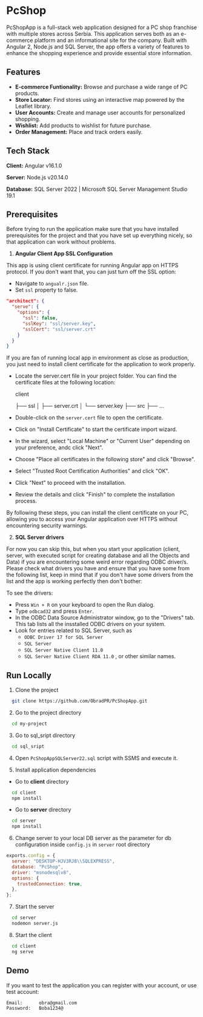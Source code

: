 
# PcShop

PcShopApp is a full-stack web application designed for a PC shop franchise with multiple stores across Serbia. This application serves both as an e-commerce platform and an informational site for the company. Built with Angular 2, Node.js and SQL Server, the app offers a variety of features to enhance the shopping experience and provide essential store information.




## Features

- **E-commerce Funtionality:** Browse and purchase a wide range of PC products.
- **Store Locator:** Find stores using an interactive map powered by the Leaflet library.
- **User Accounts:** Create and manage user accounts for personalized shopping.
- **Wishlist:** Add products to wishlist for future purchase.
- **Order Management:** Place and track orders easily.


## Tech Stack

**Client:** Angular v16.1.0

**Server:** Node.js v20.14.0

**Database:** SQL Server 2022 | Microsoft SQL Server Management Studio 19.1


## Prerequisites

Before trying to run the application make sure that you have installed prerequisites for the project and that you have set up everything nicely, so that application can work without problems.

1. **Angular Client App SSL Configuration**

This app is using client certificate for running Angular app on HTTPS protocol.
If you don't want that, you can just turn off the SSL option:

- Navigate to `angualr.json` file.
- Set `ssl` property to false.
```json
"architect": {
  "serve": {
    "options": {
      "ssl": false,
      "sslKey": "ssl/server.key",
      "sslCert": "ssl/server.crt"
    }
  }
}
```
If you are fan of running local app in environment as close as production, you just need to install client certificate for the application to work properly.

- Locate the server.cert file in your project folder.
You can find the certificate files at the following location:

    client
  
    ├── ssl
    │   ├── server.crt
    │   └── server.key
    ├── src
    ├── ...

- Double-click on the `server.cert` file to open the certificate.
- Click on "Install Certificate" to start the certificate import wizard.
- In the wizard, select "Local Machine" or "Current User" depending on your preference, andc click "Next".
- Choose "Place all certificates in the following store" and click "Browse".
- Select "Trusted Root Certification Authorities" and click "OK".
- Click "Next" to proceed with the installation.
- Review the details and click "Finish" to complete the installation process.

By following these steps, you can install the client certificate on your PC, allowing you to access your Angular application over HTTPS without encountering security warnings.

2. **SQL Server drivers**

For now you can skip this, but when you start your application (client, server, with executed script for creating database and all the Objects and Data) if you are encountering some weird error regarding ODBC driver/s. Please check what drivers you have and ensure that you have some from the following list, keep in mind that if you don't have some drivers from the list and the app is working perfectly then don't bother:

To see the drivers:
- Press `Win + R` on your keyboard to open the Run dialog.
- Type `odbcad32` and press `Enter`.
- In the ODBC Data Source Administrator window, go to the "Drivers" tab. This tab lists all the insstalled ODBC drivers on your system.
- Look for entries related to SQL Server, such as 
    - `ODBC Driver 17 for SQL Server`
    - `SQL Server`
    - `SQL Server Native Client 11.0`
    - `SQL Server Native Client RDA 11.0`
, or other similar names.
## Run Locally

1. Clone the project

```bash
  git clone https://github.com/ObradPR/PcShopApp.git
```

2. Go to the project directory

```bash
  cd my-project
```

3. Go to sql_sript directory

```bash
  cd sql_sript
```

4. Open `PcShopAppSQLServer22.sql` script with SSMS and execute it.

5. Install application dependencies

- Go to **client** directory
```bash
  cd client
  npm install
```
- Go to **server** directory
```bash
  cd server
  npm install
```
6. Change server to your local DB server as the parameter for db configuration inside `config.js` in `server` root directory
```javascript
exports.config = {
  server: "DESKTOP-HJV3RJ8\\SQLEXPRESS",
  database: "PcShop",
  driver: "msnodesqlv8",
  options: {
    trustedConnection: true,
  },
};

```

7. Start the server

```bash
  cd server
  nodemon server.js
```
8. Start the client

```bash
  cd client
  ng serve
```


## Demo

If you want to test the application you can register with your account, or use test account:

    Email:      obra@gmail.com
    Password:   Boba1234@

